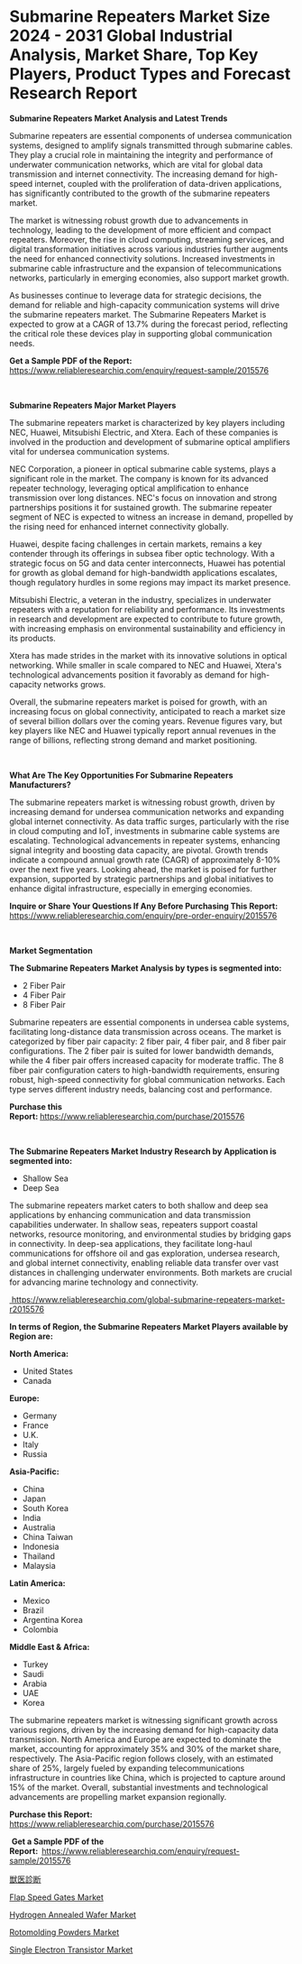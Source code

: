 <p><h1>Submarine Repeaters Market Size 2024 - 2031 Global Industrial Analysis, Market Share, Top Key Players, Product Types and Forecast Research Report</h1></p><p><strong>Submarine Repeaters Market Analysis and Latest Trends</strong></p>
<p><p>Submarine repeaters are essential components of undersea communication systems, designed to amplify signals transmitted through submarine cables. They play a crucial role in maintaining the integrity and performance of underwater communication networks, which are vital for global data transmission and internet connectivity. The increasing demand for high-speed internet, coupled with the proliferation of data-driven applications, has significantly contributed to the growth of the submarine repeaters market.</p><p>The market is witnessing robust growth due to advancements in technology, leading to the development of more efficient and compact repeaters. Moreover, the rise in cloud computing, streaming services, and digital transformation initiatives across various industries further augments the need for enhanced connectivity solutions. Increased investments in submarine cable infrastructure and the expansion of telecommunications networks, particularly in emerging economies, also support market growth.</p><p>As businesses continue to leverage data for strategic decisions, the demand for reliable and high-capacity communication systems will drive the submarine repeaters market. The Submarine Repeaters Market is expected to grow at a CAGR of 13.7% during the forecast period, reflecting the critical role these devices play in supporting global communication needs.</p></p>
<p><strong>Get a Sample PDF of the Report:&nbsp;</strong> <a href="https://www.reliableresearchiq.com/enquiry/request-sample/2015576?utm_campaign=101&utm_medium=2&utm_source=Github&utm_content=ia&utm_term=27102024&utm_id=submarine-repeaters">https://www.reliableresearchiq.com/enquiry/request-sample/2015576</a></p>
<p>&nbsp;</p>
<p><strong>Submarine Repeaters Major Market Players</strong></p>
<p><p>The submarine repeaters market is characterized by key players including NEC, Huawei, Mitsubishi Electric, and Xtera. Each of these companies is involved in the production and development of submarine optical amplifiers vital for undersea communication systems.</p><p>NEC Corporation, a pioneer in optical submarine cable systems, plays a significant role in the market. The company is known for its advanced repeater technology, leveraging optical amplification to enhance transmission over long distances. NEC's focus on innovation and strong partnerships positions it for sustained growth. The submarine repeater segment of NEC is expected to witness an increase in demand, propelled by the rising need for enhanced internet connectivity globally.</p><p>Huawei, despite facing challenges in certain markets, remains a key contender through its offerings in subsea fiber optic technology. With a strategic focus on 5G and data center interconnects, Huawei has potential for growth as global demand for high-bandwidth applications escalates, though regulatory hurdles in some regions may impact its market presence.</p><p>Mitsubishi Electric, a veteran in the industry, specializes in underwater repeaters with a reputation for reliability and performance. Its investments in research and development are expected to contribute to future growth, with increasing emphasis on environmental sustainability and efficiency in its products.</p><p>Xtera has made strides in the market with its innovative solutions in optical networking. While smaller in scale compared to NEC and Huawei, Xtera's technological advancements position it favorably as demand for high-capacity networks grows.</p><p>Overall, the submarine repeaters market is poised for growth, with an increasing focus on global connectivity, anticipated to reach a market size of several billion dollars over the coming years. Revenue figures vary, but key players like NEC and Huawei typically report annual revenues in the range of billions, reflecting strong demand and market positioning.</p></p>
<p>&nbsp;</p>
<p><strong>What Are The Key Opportunities For Submarine Repeaters Manufacturers?</strong></p>
<p><p>The submarine repeaters market is witnessing robust growth, driven by increasing demand for undersea communication networks and expanding global internet connectivity. As data traffic surges, particularly with the rise in cloud computing and IoT, investments in submarine cable systems are escalating. Technological advancements in repeater systems, enhancing signal integrity and boosting data capacity, are pivotal. Growth trends indicate a compound annual growth rate (CAGR) of approximately 8-10% over the next five years. Looking ahead, the market is poised for further expansion, supported by strategic partnerships and global initiatives to enhance digital infrastructure, especially in emerging economies.</p></p>
<p><strong>Inquire or Share Your Questions If Any Before Purchasing This Report:</strong> <a href="https://www.reliableresearchiq.com/enquiry/pre-order-enquiry/2015576?utm_campaign=101&utm_medium=2&utm_source=Github&utm_content=ia&utm_term=27102024&utm_id=submarine-repeaters">https://www.reliableresearchiq.com/enquiry/pre-order-enquiry/2015576</a></p>
<p>&nbsp;</p>
<p><strong>Market Segmentation</strong></p>
<p><strong>The Submarine Repeaters Market Analysis by types is segmented into:</strong></p>
<p><ul><li>2 Fiber Pair</li><li>4 Fiber Pair</li><li>8 Fiber Pair</li></ul></p>
<p><p>Submarine repeaters are essential components in undersea cable systems, facilitating long-distance data transmission across oceans. The market is categorized by fiber pair capacity: 2 fiber pair, 4 fiber pair, and 8 fiber pair configurations. The 2 fiber pair is suited for lower bandwidth demands, while the 4 fiber pair offers increased capacity for moderate traffic. The 8 fiber pair configuration caters to high-bandwidth requirements, ensuring robust, high-speed connectivity for global communication networks. Each type serves different industry needs, balancing cost and performance.</p></p>
<p><strong>Purchase this Report:&nbsp;</strong><a href="https://www.reliableresearchiq.com/purchase/2015576?utm_campaign=101&utm_medium=2&utm_source=Github&utm_content=ia&utm_term=27102024&utm_id=submarine-repeaters">https://www.reliableresearchiq.com/purchase/2015576</a></p>
<p>&nbsp;</p>
<p><strong>The Submarine Repeaters Market Industry Research by Application is segmented into:</strong></p>
<p><ul><li>Shallow Sea</li><li>Deep Sea</li></ul></p>
<p><p>The submarine repeaters market caters to both shallow and deep sea applications by enhancing communication and data transmission capabilities underwater. In shallow seas, repeaters support coastal networks, resource monitoring, and environmental studies by bridging gaps in connectivity. In deep-sea applications, they facilitate long-haul communications for offshore oil and gas exploration, undersea research, and global internet connectivity, enabling reliable data transfer over vast distances in challenging underwater environments. Both markets are crucial for advancing marine technology and connectivity.</p></p>
<p><a href="https://www.reliableresearchiq.com/global-submarine-repeaters-market-r2015576?utm_campaign=101&utm_medium=2&utm_source=Github&utm_content=ia&utm_term=27102024&utm_id=submarine-repeaters">&nbsp;https://www.reliableresearchiq.com/global-submarine-repeaters-market-r2015576</a></p>
<p><strong>In terms of Region, the Submarine Repeaters Market Players available by Region are:</strong></p>
<p>
    <p> <strong> North America: </strong>
        <ul>
            <li>United States</li>
            <li>Canada</li>
        </ul>
        </p> 
    <p> <strong> Europe: </strong>
        <ul>
            <li>Germany</li>
            <li>France</li>
            <li>U.K.</li>
            <li>Italy</li>
            <li>Russia</li>
        </ul>
        </p> 
    <p> <strong> Asia-Pacific: </strong>
        <ul>
            <li>China</li>
            <li>Japan</li>
            <li>South Korea</li>
            <li>India</li>
            <li>Australia</li>
            <li>China Taiwan</li>
            <li>Indonesia</li>
            <li>Thailand</li>
            <li>Malaysia</li>
        </ul>
        </p> 
    <p> <strong> Latin America: </strong>
        <ul>
            <li>Mexico</li>
            <li>Brazil</li>
            <li>Argentina Korea</li>
            <li>Colombia</li>
        </ul>
        </p> 
    <p> <strong> Middle East & Africa: </strong>
        <ul>
            <li>Turkey</li>
            <li>Saudi</li>
            <li>Arabia</li>
            <li>UAE</li>
            <li>Korea</li>
        </ul>
    </p>
    </p>
<p><p>The submarine repeaters market is witnessing significant growth across various regions, driven by the increasing demand for high-capacity data transmission. North America and Europe are expected to dominate the market, accounting for approximately 35% and 30% of the market share, respectively. The Asia-Pacific region follows closely, with an estimated share of 25%, largely fueled by expanding telecommunications infrastructure in countries like China, which is projected to capture around 15% of the market. Overall, substantial investments and technological advancements are propelling market expansion regionally.</p></p>
<p><strong>Purchase this Report: </strong><a href="https://www.reliableresearchiq.com/purchase/2015576?utm_campaign=101&utm_medium=2&utm_source=Github&utm_content=ia&utm_term=27102024&utm_id=submarine-repeaters">https://www.reliableresearchiq.com/purchase/2015576</a></p>
<p>&nbsp;<strong>Get a Sample PDF of the Report:&nbsp;&nbsp;</strong><a href="https://www.reliableresearchiq.com/enquiry/request-sample/2015576?utm_campaign=101&utm_medium=2&utm_source=Github&utm_content=ia&utm_term=27102024&utm_id=submarine-repeaters">https://www.reliableresearchiq.com/enquiry/request-sample/2015576</a></p>
<p><strong></strong></p>
<p><p><a href="https://github.com/lababdou/Market-Research-Report-List-6/blob/main/799812420744.md?utm_campaign=101&utm_medium=2&utm_source=Github&utm_content=ia&utm_term=27102024&utm_id=submarine-repeaters">獣医診断</a></p><p><a href="https://issuu.com/reportprime-2/docs/flap-speed-gates-market-size-2030.pptx?utm_campaign=101&utm_medium=2&utm_source=Github&utm_content=ia&utm_term=27102024&utm_id=submarine-repeaters">Flap Speed Gates Market</a></p><p><a href="https://github.com/cleora2ime/Market-Research-Report-List-1/blob/main/hydrogen-annealed-wafer-market.md?utm_campaign=101&utm_medium=2&utm_source=Github&utm_content=ia&utm_term=27102024&utm_id=submarine-repeaters">Hydrogen Annealed Wafer Market</a></p><p><a href="https://www.linkedin.com/pulse/rotomolding-powders-market-growth-segmentation-regional-analysis-40k8e?utm_campaign=101&utm_medium=2&utm_source=Github&utm_content=ia&utm_term=27102024&utm_id=submarine-repeaters">Rotomolding Powders Market</a></p><p><a href="https://github.com/ellenqyqdyches/Market-Research-Report-List-1/blob/main/single-electron-transistor-market.md?utm_campaign=101&utm_medium=2&utm_source=Github&utm_content=ia&utm_term=27102024&utm_id=submarine-repeaters">Single Electron Transistor Market</a></p></p>